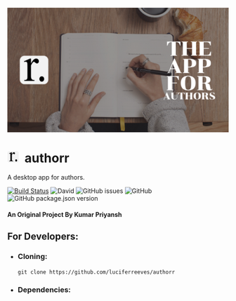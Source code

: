 ![Banner](docs/banner/Banner.png "Banner")
# <img src="docs/logo/logo.png" width="26px">&nbsp; authorr

A desktop app for authors. 

[![Build Status](https://travis-ci.com/luciferreeves/authorr.svg?branch=master)](https://travis-ci.com/luciferreeves/authorr) ![David](https://img.shields.io/david/luciferreeves/authorr.svg) ![GitHub issues](https://img.shields.io/github/issues/luciferreeves/authorr.svg) ![GitHub](https://img.shields.io/github/license/luciferreeves/authorr.svg) ![GitHub package.json version](https://img.shields.io/github/package-json/v/luciferreeves/authorr.svg) 

#### An Original Project By Kumar Priyansh

## For Developers:

- ### Cloning:
  ````
  git clone https://github.com/luciferreeves/authorr
  ````
- ### Dependencies:
  ````

  ````